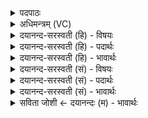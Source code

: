 <details><summary>पदपाठः</summary>

आ। नः॒। नि॒युद्भि॒रिति॑ नि॒युत्ऽभिः॑। श॒तिनी॑भिः। अ॒ध्व॒रम्। स॒ह॒स्रिणी॑भिः। उप॑। या॒हि॒। य॒ज्ञम्। वायो॒ इति॒ वायो॑। अ॒स्मिन्। सव॑ने। मा॒द॒य॒स्व॒। यू॒यम्। पा॒त॒। स्व॒स्तिभि॒रिति॑ स्व॒स्तिऽभिः॑। सदा॑। नः॒। २८।
</details>

<details><summary>अधिमन्त्रम् (VC)</summary>

- वायुर्देवता
- वसिष्ठ ऋषिः
- त्रिष्टुप्
- धैवतः
</details>

<details><summary>दयानन्द-सरस्वती (हि) - विषयः</summary>

फिर उसी विषय को अगले मन्त्र में कहा है ॥
</details>

<details><summary>दयानन्द-सरस्वती (हि) - पदार्थः</summary>

पदार्थान्वयभाषाः -  हे (वायो) वायु के तुल्य बलवान् विद्वन् ! जैसे वायु (नियुद्भिः) निश्चित मिली वा पृथक् जाने-आने रूप (शतिनीभिः) बहुत कर्मोंवाली (सहस्रिणीभिः) बहुत वेगोंवाली गतियों से (अस्मिन्) इस (सवने) उत्पत्ति के आधार जगत् में (नः) हमारे (अध्वरम्) न बिगाड़ने योग्य (यज्ञम्) सङ्गति के योग्य व्यवहार को (उप) निकट प्राप्त होता है, वैसे आप (आयाहि) अच्छे प्रकार प्राप्त हूजिये (मादयस्व) और आनन्दित कीजिये। हे विद्वानो ! (यूयम्) आप लोग इस विद्या से (स्वस्तिभिः) सुखों के साथ (नः) हम लोगों की (सदा) सब काल में (पात) रक्षा कीजिये ॥२८ ॥
</details>

<details><summary>दयानन्द-सरस्वती (हि) - भावार्थः</summary>

भावार्थभाषाः -  इस मन्त्र में वाचकलुप्तोपमालङ्कार है। विद्वान् लोग, जैसे वायु विविध प्रकार की चालों से सब पदार्थों को पुष्ट करते हैं, वैसे ही अच्छी शिक्षा से सब को पुष्ट करें ॥२८ ॥
</details>

<details><summary>दयानन्द-सरस्वती (सं) - विषयः</summary>

पुनस्तमेव विषयमाह ॥
</details>

<details><summary>दयानन्द-सरस्वती (सं) - पदार्थः</summary>

पदार्थान्वयभाषाः -  हे वायो ! यथा वायुर्नियुद्भिश्शतिनीभिः सहस्रिणीभिर्गतिभिरस्मिन् सवने नोऽध्वरं यज्ञमुपगच्छति तथा त्वमेतमायाहि मादयस्व। हे विद्वांसो ! यूयमेतद्विद्यया स्वस्तिभिर्नः सदा पात ॥२८ ॥
</details>

<details><summary>दयानन्द-सरस्वती (सं) - भावार्थः</summary>

भावार्थभाषाः -  अत्र वाचकलुप्तोपमालङ्कारः। विद्वांसो यथा वायवो विविधाभिर्गतिभिः सर्वान् पुष्णन्ति तथैव सुशिक्षया सर्वान् पोषयन्तु ॥२८ ॥
</details>

<details><summary>सविता जोशी ← दयानन्दः (म) - भावार्थः</summary>

भावार्थभाषाः -  या मंत्रात वाचकलुप्तोपमालंकार आहे. जसा वायू विविध प्रकारे सर्व पदार्थांना बलवान करतो, तसेच विद्वान लोकांनी चांगल्या शिक्षणाने सर्वांना बलवान करावे.
</details>
